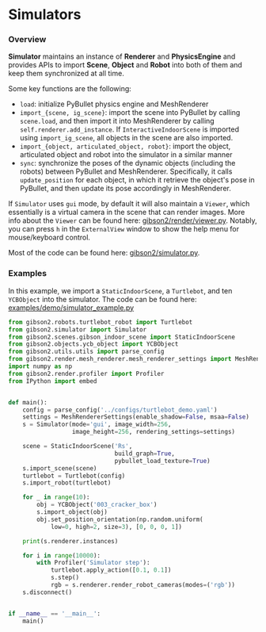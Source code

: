 # Simulators

### Overview

**Simulator** maintains an instance of **Renderer** and **PhysicsEngine** and provides APIs to import **Scene**, **Object** and **Robot** into both of them and keep them synchronized at all time.

Some key functions are the following:
- `load`: initialize PyBullet physics engine and MeshRenderer
- `import_{scene, ig_scene}`: import the scene into PyBullet by calling `scene.load`, and then import it into MeshRenderer by calling `self.renderer.add_instance`. If `InteractiveIndoorScene` is imported using `import_ig_scene`, all objects in the scene are also imported.
- `import_{object, articulated_object, robot}`: import the object, articulated object and robot into the simulator in a similar manner
- `sync`: synchronize the poses of the dynamic objects (including the robots) between PyBullet and MeshRenderer. Specifically, it calls `update_position` for each object, in which it retrieve the object's pose in PyBullet, and then update its pose accordingly in MeshRenderer.

If `Simulator` uses `gui` mode, by default it will also maintain a `Viewer`, which essentially is a virtual camera in the scene that can render images. More info about the `Viewer` can be found here: [gibson2/render/viewer.py](https://github.com/StanfordVL/iGibson/blob/master/gibson2/render/viewer.py). Notably, you can press `h` in the `ExternalView` window to show the help menu for mouse/keyboard control.

Most of the code can be found here: [gibson2/simulator.py](https://github.com/StanfordVL/iGibson/blob/master/gibson2/simulator.py).

### Examples
In this example, we import a `StaticIndoorScene`, a `Turtlebot`, and ten `YCBObject` into the simulator. The code can be found here: [examples/demo/simulator_example.py](https://github.com/StanfordVL/iGibson/blob/master/examples/demo/simulator_example.py)

```python
from gibson2.robots.turtlebot_robot import Turtlebot
from gibson2.simulator import Simulator
from gibson2.scenes.gibson_indoor_scene import StaticIndoorScene
from gibson2.objects.ycb_object import YCBObject
from gibson2.utils.utils import parse_config
from gibson2.render.mesh_renderer.mesh_renderer_settings import MeshRendererSettings
import numpy as np
from gibson2.render.profiler import Profiler
from IPython import embed


def main():
    config = parse_config('../configs/turtlebot_demo.yaml')
    settings = MeshRendererSettings(enable_shadow=False, msaa=False)
    s = Simulator(mode='gui', image_width=256,
                  image_height=256, rendering_settings=settings)

    scene = StaticIndoorScene('Rs',
                              build_graph=True,
                              pybullet_load_texture=True)
    s.import_scene(scene)
    turtlebot = Turtlebot(config)
    s.import_robot(turtlebot)

    for _ in range(10):
        obj = YCBObject('003_cracker_box')
        s.import_object(obj)
        obj.set_position_orientation(np.random.uniform(
            low=0, high=2, size=3), [0, 0, 0, 1])

    print(s.renderer.instances)

    for i in range(10000):
        with Profiler('Simulator step'):
            turtlebot.apply_action([0.1, 0.1])
            s.step()
            rgb = s.renderer.render_robot_cameras(modes=('rgb'))
    s.disconnect()


if __name__ == '__main__':
    main()

```
